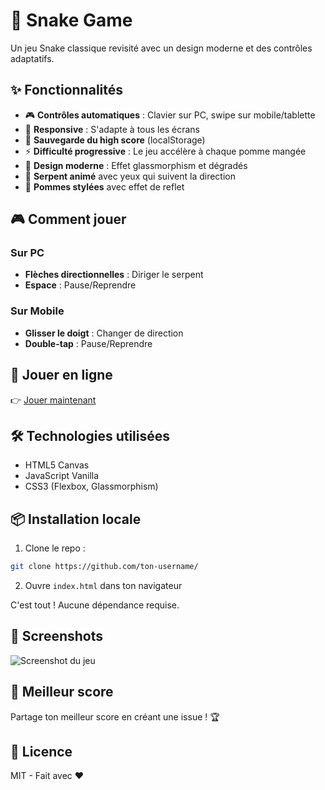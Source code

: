 # 🐍 Snake Game

Un jeu Snake classique revisité avec un design moderne et des contrôles adaptatifs.

## ✨ Fonctionnalités

- 🎮 **Contrôles automatiques** : Clavier sur PC, swipe sur mobile/tablette
- 📱 **Responsive** : S'adapte à tous les écrans
- 💾 **Sauvegarde du high score** (localStorage)
- ⚡ **Difficulté progressive** : Le jeu accélère à chaque pomme mangée
- 🎨 **Design moderne** : Effet glassmorphism et dégradés
- 🐍 **Serpent animé** avec yeux qui suivent la direction
- 🍎 **Pommes stylées** avec effet de reflet

## 🎮 Comment jouer

### Sur PC
- **Flèches directionnelles** : Diriger le serpent
- **Espace** : Pause/Reprendre

### Sur Mobile
- **Glisser le doigt** : Changer de direction
- **Double-tap** : Pause/Reprendre

## 🚀 Jouer en ligne

👉 [Jouer maintenant](https://ton-username.github.io/snake-game)

## 🛠️ Technologies utilisées

- HTML5 Canvas
- JavaScript Vanilla
- CSS3 (Flexbox, Glassmorphism)

## 📦 Installation locale

1. Clone le repo :
```bash
git clone https://github.com/ton-username/
```

2. Ouvre `index.html` dans ton navigateur

C'est tout ! Aucune dépendance requise.

## 📸 Screenshots

![Screenshot du jeu](screenshot.png)

## 🎯 Meilleur score

Partage ton meilleur score en créant une issue ! 🏆

## 📄 Licence

MIT - Fait avec ❤️
